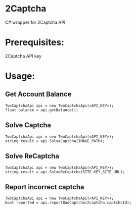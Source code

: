 # 2Captcha
C# wrapper for 2Captcha API


# Prerequisites:
2Captcha API key

# Usage:
## Get Account Balance
```
TwoCaptchaApi api = new TwoCaptchaApi(<API_KEY>);
float balance = api.getBalance();

```

## Solve Captcha
```
TwoCaptchaApi api = new TwoCaptchaApi(<API_KEY>);
string result = api.SolveCaptcha(IMAGE_PATH);
```

## Solve ReCaptcha
```
TwoCaptchaApi api = new TwoCaptchaApi(<API_KEY>);
string result = api.SolveReCaptcha(SITE_KEY,SITE_URL);
```


## Report incorrect captcha
```
TwoCaptchaApi api = new TwoCaptchaApi(<API_KEY>);
bool reported = api.reportBadCaptcha(2captcha.captchaId);

```



